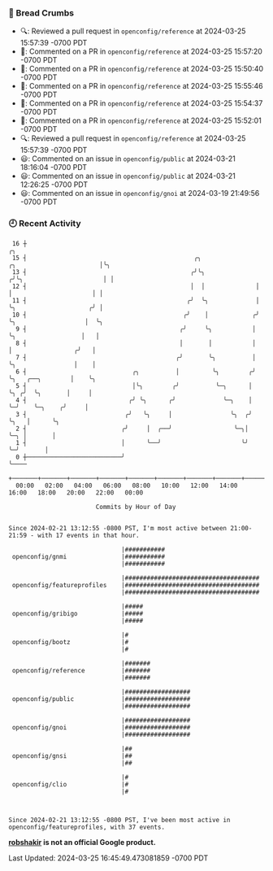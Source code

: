### 🍞 Bread Crumbs

 * 🔍: Reviewed a pull request in  `openconfig/reference` at 2024-03-25 15:57:39 -0700 PDT
 * 💬: Commented on a PR in  `openconfig/reference` at 2024-03-25 15:57:20 -0700 PDT
 * 💬: Commented on a PR in  `openconfig/reference` at 2024-03-25 15:50:40 -0700 PDT
 * 💬: Commented on a PR in  `openconfig/reference` at 2024-03-25 15:55:46 -0700 PDT
 * 💬: Commented on a PR in  `openconfig/reference` at 2024-03-25 15:54:37 -0700 PDT
 * 💬: Commented on a PR in  `openconfig/reference` at 2024-03-25 15:52:01 -0700 PDT
 * 🔍: Reviewed a pull request in  `openconfig/reference` at 2024-03-25 15:57:39 -0700 PDT
 * 😃: Commented on an issue in `openconfig/public` at 2024-03-21 18:16:04 -0700 PDT
 * 😃: Commented on an issue in `openconfig/public` at 2024-03-21 12:26:25 -0700 PDT
 * 😃: Commented on an issue in `openconfig/gnoi` at 2024-03-19 21:49:56 -0700 PDT

### 🕘 Recent Activity
```
 16 ┼                                                                                         ╭╮
 15 ┤                                              ╭╮                ╭╮                       │╰╮
 13 ┤                                             ╭╯╰╮              ╭╯╰╮                      │ │
 12 ┤                                             │  │              │  │                      │ │
 11 ┤                                            ╭╯  ╰╮             │  ╰╮                    ╭╯ │
 10 ┤                                           ╭╯    │            ╭╯   ╰╮                   │  ╰╮
  9 ┤                                          ╭╯     ╰╮           │     ╰╮                  │   │
  8 ┤                                          │       │           │      │                 ╭╯   │
  7 ┤                                         ╭╯       ╰╮          │      ╰╮                │    │
  6 ┤                             ╭╮          │         ╰╮        ╭╯       ╰╮   ╭──╮        │    ╰╮
  5 ┤                             │╰╮        ╭╯          ╰─╮      │         ╰╮ ╭╯  ╰╮       │     │
  4 ┤                            ╭╯ ╰╮      ╭╯             ╰─╮    │          ╰─╯    ╰─╮    ╭╯     │
  3 ┤                           ╭╯   ╰╮     │                ╰╮  ╭╯                   ╰╮   │      ╰╮
  2 ┤                          ╭╯     │  ╭──╯                 ╰─╮│                     ╰─╮ │       │
  1 ┤                          │      ╰──╯                      ╰╯                       ╰─╯       │
  0 ┼──────────────────────────╯                                                                   ╰────
    +───────+───────+───────+───────+───────+───────+───────+───────+───────+───────+───────+───────+────
  00:00   02:00   04:00   06:00   08:00   10:00   12:00   14:00   16:00   18:00   20:00   22:00   00:00   

						Commits by Hour of Day


Since 2024-02-21 13:12:55 -0800 PST, I'm most active between 21:00-21:59 - with 17 events in that hour.

```



```
                               |###########
 openconfig/gnmi               |###########
                               |###########

                               |#####################################
 openconfig/featureprofiles    |#####################################
                               |#####################################

                               |#####
 openconfig/gribigo            |#####
                               |#####

                               |#
 openconfig/bootz              |#
                               |#

                               |#######
 openconfig/reference          |#######
                               |#######

                               |##################
 openconfig/public             |##################
                               |##################

                               |##################
 openconfig/gnoi               |##################
                               |##################

                               |##
 openconfig/gnsi               |##
                               |##

                               |#
 openconfig/clio               |#
                               |#



Since 2024-02-21 13:12:55 -0800 PST, I've been most active in openconfig/featureprofiles, with 37 events.

```
**[robshakir](mailto:robjs@google.com) is not an official Google product.**  


Last Updated: 2024-03-25 16:45:49.473081859 -0700 PDT
